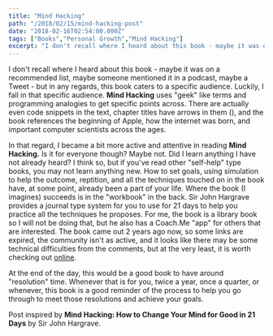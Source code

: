 ```yaml
---
title: "Mind Hacking"
path: "/2018/02/15/mind-hacking-post"
date: "2018-02-16T02:54:00.000Z"
tags: ["Books","Personal Growth","Mind Hacking"]
excerpt: "I don't recall where I heard about this book - maybe it was on a recommended list, maybe someone mentioned it in a podcast, maybe a Tweet - but in any regards, this book caters to a specific audience...."
---
```


I don't recall where I heard about this book - maybe it was on a recommended list, maybe someone mentioned it in a podcast, maybe a Tweet - but in any regards, this book caters to a specific audience. Luckily, I fall in that specific audience. **Mind Hacking** uses "geek" like terms and programming analogies to get specific points across. There are actually even code snippets in the text, chapter titles have arrows in them (), and the book references the beginning of Apple, how the internet was born, and important computer scientists across the ages.

In that regard, I became a bit more active and attentive in reading **Mind Hacking.** Is it for everyone though? Maybe not. Did I learn anything I have not already heard? I think so, but if you've read other "self-help" type books, you may not learn anything new. How to set goals, using simulation to help the outcome, reptition, and all the techniques touched on in the book have, at some point, already been a part of your life. Where the book (I imagines) succeeds is in the "workbook" in the back. Sir John Hargrave provides a journal type system for you to use for 21 days to help you practice all the techniques he proposes. For me, the book is a library book so I will not be doing that, but he also has a Coach.Me "app" for others that are interested. The book came out 2 years ago now, so some links are expired, the community isn't as active, and it looks like there may be some technical difficulties from the comments, but at the very least, it is worth checking out [online](https://www.gitbook.com/book/jhargrave/mind-hacking/details).

At the end of the day, this would be a good book to have around "resolution" time. Whenever that is for you, twice a year, once a quarter, or whenever, this book is a good reminder of the process to help you go through to meet those resolutions and achieve your goals.


Post inspired by **Mind Hacking: How to Change Your Mind for Good in 21 Days** by Sir John Hargrave.
